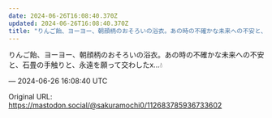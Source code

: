 ```yaml
---
date: 2024-06-26T16:08:40.370Z
updated: 2024-06-26T16:08:40.370Z
title: "りんご飴、ヨーヨー、朝顔柄のおそろいの浴衣。あの時の不確かな未来への不安と、石畳[...]"
---
```


<p>りんご飴、ヨーヨー、朝顔柄のおそろいの浴衣。あの時の不確かな未来への不安と、石畳の手触りと、永遠を願って交わしたx…💧</p>

&mdash; 2024-06-26 16:08:40 UTC

Original URL: https://mastodon.social/@sakuramochi0/112683785936733602
